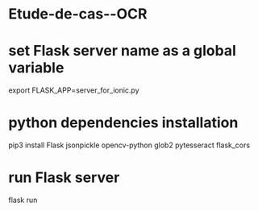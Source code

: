 # Etude-de-cas--OCR

# set Flask server name as a global variable
export FLASK_APP=server_for_ionic.py

# python dependencies installation
pip3 install Flask jsonpickle opencv-python glob2 pytesseract flask_cors

# run Flask server
flask run
